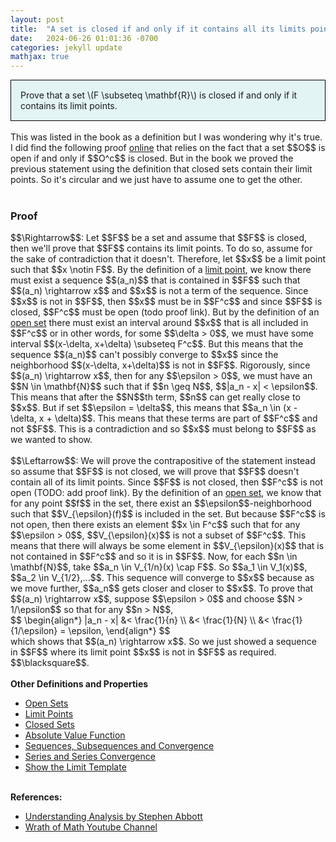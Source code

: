 ```yaml
---
layout: post
title:  "A set is closed if and only if it contains all its limits points"
date:   2024-06-26 01:01:36 -0700
categories: jekyll update
mathjax: true
---
```

<div style="background-color: #E3F4F4; padding: 15px 15px 15px 15px; border:1px solid black;">
  Prove that a set \(F \subseteq \mathbf{R}\) is closed if and only if it contains its limit points.
</div>
<br>
This was listed in the book as a definition but I was wondering why it's true. I did find the following proof <a href="https://www.youtube.com/watch?v=Mh1noyFVNVg">online</a> that relies on the fact that a set $$O$$ is open if and only if $$O^c$$ is closed. But in the book we proved the previous statement using the definition that closed sets contain their limit points. So it's circular and we just have to assume one to get the other. 
<br>
<br>
<!------------------------------------------------------------------------------------>
<h3>Proof</h3>
$$\Rightarrow$$: Let $$F$$ be a set and assume that $$F$$ is closed, then we'll prove that $$F$$ contains its limit points. To do so, assume for the sake of contradiction that it doesn't. Therefore, let $$x$$ be a limit point such that $$x \notin F$$. By the definition of a <a href="https://strncat.github.io/jekyll/update/2024/06/24/analysis-sets-limit-points.html">limit point</a>, we know there must exist a sequence $$(a_n)$$ that is contained in $$F$$ such that $$(a_n) \rightarrow x$$ and $$x$$ is not a term of the sequence. Since $$x$$ is not in $$F$$, then $$x$$ must be in $$F^c$$ and since $$F$$ is closed, $$F^c$$ must be open (todo proof link). But by the definition of an <a href="https://strncat.github.io/jekyll/update/2024/06/22/analysis-sets-open.html">open set</a> there must exist an interval around $$x$$ that is all included in $$F^c$$ or in other words, for some $$\delta > 0$$, we must have some interval $$(x-\delta, x+\delta) \subseteq F^c$$. But this means that the sequence $$(a_n)$$ can't possibly converge to $$x$$ since the neighborhood $$(x-\delta, x+\delta)$$ is not in $$F$$. Rigorously, since $$(a_n) \rightarrow x$$, then for any $$\epsilon > 0$$, we must have an $$N \in \mathbf{N}$$ such that if $$n \geq N$$, $$|a_n - x| < \epsilon$$. This means that after the $$N$$th term, $$n$$ can get really close to $$x$$. But if set $$\epsilon = \delta$$, this means that $$a_n \in (x - \delta, x + \delta)$$. This means that these terms are part of $$F^c$$ and not $$F$$. This is a contradiction and so $$x$$ must belong to $$F$$ as we wanted to show.
<br>
<br>
$$\Leftarrow$$: We will prove the contrapositive of the statement instead so assume that $$F$$ is not closed, we will prove that $$F$$ doesn't contain all of its limit points. Since $$F$$ is not closed, then $$F^c$$ is not open (TODO: add proof link). By the definition of an <a href="https://strncat.github.io/jekyll/update/2024/06/22/analysis-sets-open.html">open set</a>, we know that for any point $$f$$ in the set, there exist an $$\epsilon$$-neighborhood such that $$V_{\epsilon}(f)$$ is included in the set. But because $$F^c$$ is not open, then there exists an element $$x \in F^c$$ such that for any $$\epsilon > 0$$, $$V_{\epsilon}(x)$$ is not a subset of $$F^c$$. This means that there will always be some element in $$V_{\epsilon}(x)$$ that is not contained in $$F^c$$ and so it is in $$F$$. Now, for each $$n \in \mathbf{N}$$, take $$a_n \in V_{1/n}(x) \cap F$$. So $$a_1 \in V_1(x)$$, $$a_2 \in V_{1/2},...$$. This sequence will converge to $$x$$ because as we move further, $$a_n$$ gets closer and closer to $$x$$. To prove that $$(a_n) \rightarrow x$$, suppose $$\epsilon > 0$$ and choose $$N > 1/\epsilon$$ so that for any $$n > N$$, 
<div>
$$
\begin{align*}
|a_n - x| &< \frac{1}{n} \\
&< \frac{1}{N} \\
&< \frac{1}{1/\epsilon} = \epsilon,
\end{align*}
$$
</div>
which shows that $$(a_n) \rightarrow x$$. So we just showed a sequence in $$F$$ where its limit point $$x$$ is not in $$F$$ as required. $$\blacksquare$$.
<br>
<br>
<!------------------------------------------------------------------------------------>
<b>Other Definitions and Properties</b>
<ul>
<li><a href="https://strncat.github.io/jekyll/update/2024/06/22/analysis-sets-open.html">Open Sets</a></li>
<li><a href="https://strncat.github.io/jekyll/update/2024/06/24/analysis-sets-limit-points.html">Limit Points</a></li>
<li><a href="https://strncat.github.io/jekyll/update/2024/06/25/analysis-sets-closed.html">Closed Sets</a></li>	
<li><a href="https://strncat.github.io/jekyll/update/2024/05/26/analysis-absolute-value-properties.html">Absolute Value Function</a></li>
<li><a href="https://strncat.github.io/jekyll/update/2024/05/21/analysis-seq-definitions.html">Sequences, Subsequences and Convergence</a></li>
<li><a href="https://strncat.github.io/jekyll/update/2024/06/10/analysis-series-definitions.html">Series and Series Convergence</a></li>
<li><a href="https://strncat.github.io/jekyll/update/2024/05/12/analysis-seq-limit-template.html">Show the Limit Template</a></li>
</ul>
<br>
<!------------------------------------------------------------------------------------>
<b>References:</b>
<ul>
<li><a href="https://www.amazon.com/Understanding-Analysis-Undergraduate-Texts-Mathematics/dp/1493927116">Understanding Analysis by Stephen Abbott</a></li>
<li><a href="https://www.youtube.com/watch?v=Mh1noyFVNVg">Wrath of Math Youtube Channel</a></li>
</ul>